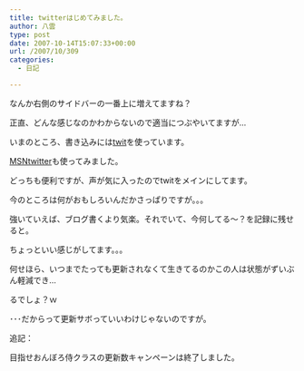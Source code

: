 ```yaml
---
title: twitterはじめてみました。
author: 八雲
type: post
date: 2007-10-14T15:07:33+00:00
url: /2007/10/309
categories:
  - 日記

---
```

なんか右側のサイドバーの一番上に増えてますね？
  
正直、どんな感じなのかわからないので適当につぶやいてますが…

いまのところ、書き込みには[twit][1]を使っています。
  
[MSNtwitter][2]も使ってみました。
  
どっちも便利ですが、声が気に入ったのでtwitをメインにしてます。

今のところは何がおもしろいんだかさっぱりですが。。。
  
強いていえば、ブログ書くより気楽。それでいて、今何してる～？を記録に残せると。
  
ちょっといい感じがしてます。。。

何せほら、いつまでたっても更新されなくて生きてるのかこの人は状態がずいぶん軽減でき…
  
るでしょ？ｗ
  
･･･だからって更新サボっていいわけじゃないのですが。

追記：
  
目指せおんぼろ侍クラスの更新数キャンペーンは終了しました。

 [1]: http://www.forest.impress.co.jp/article/2007/04/18/twit.html
 [2]: http://msntwitter.com/